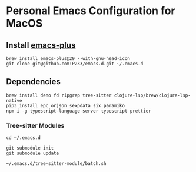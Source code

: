 # Personal Emacs Configuration for MacOS

## Install [emacs-plus](https://github.com/d12frosted/homebrew-emacs-plus)

```
brew install emacs-plus@29 --with-gnu-head-icon
git clone git@github.com:P233/emacs.d.git ~/.emacs.d
```

## Dependencies

```
brew install deno fd ripgrep tree-sitter clojure-lsp/brew/clojure-lsp-native
pip3 install epc orjson sexpdata six paramiko
npm i -g typescript-language-server typescript prettier
```

### Tree-sitter Modules

```
cd ~/.emacs.d

git submodule init
git submodule update

~/.emacs.d/tree-sitter-module/batch.sh
```
